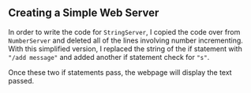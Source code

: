 ## Creating a Simple Web Server
In order to write the code for `StringServer`, I copied the code over from `NumberServer` and deleted all of the lines involving number incrementing. With this simplified version, I replaced the string of the if statement with `"/add message"` and added another if statement check for `"s"`.

Once these two if statements pass, the webpage will display the text passed.

